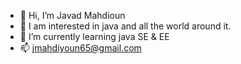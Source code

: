 - 👋 Hi, I’m Javad Mahdioun
- 👀 I am interested in java and all the world around it.
- 🌱 I’m currently learning java SE & EE
- 📫 jmahdiyoun65@gmail.com
